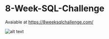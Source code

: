 # 8-Week-SQL-Challenge

Avaiable at https://8weeksqlchallenge.com/

![alt text]([http://url/to/img.png](https://user-images.githubusercontent.com/98699089/156034616-ef978d44-af18-4e54-9885-1ac376a009bf.png))

